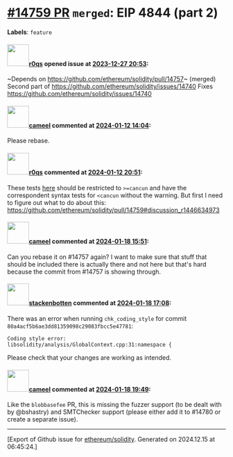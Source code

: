 # [\#14759 PR](https://github.com/ethereum/solidity/pull/14759) `merged`: EIP 4844 (part 2)
**Labels**: `feature`


#### <img src="https://avatars.githubusercontent.com/u/457348?u=e02c93e6d98c1154952140a8d5af50d9d5ca59c9&v=4" width="50">[r0qs](https://github.com/r0qs) opened issue at [2023-12-27 20:53](https://github.com/ethereum/solidity/pull/14759):

~Depends on https://github.com/ethereum/solidity/pull/14757~ (merged)
Second part of https://github.com/ethereum/solidity/issues/14740
Fixes https://github.com/ethereum/solidity/issues/14740

#### <img src="https://avatars.githubusercontent.com/u/137030?v=4" width="50">[cameel](https://github.com/cameel) commented at [2024-01-12 14:04](https://github.com/ethereum/solidity/pull/14759#issuecomment-1889294696):

Please rebase.

#### <img src="https://avatars.githubusercontent.com/u/457348?u=e02c93e6d98c1154952140a8d5af50d9d5ca59c9&v=4" width="50">[r0qs](https://github.com/r0qs) commented at [2024-01-12 20:51](https://github.com/ethereum/solidity/pull/14759#issuecomment-1889934553):

These tests [here](https://github.com/ethereum/solidity/pull/14759/files#diff-3b2fc250ca2b6b73d685a3d2794bceca6cd74a680d507c057839ed13c31b2874) should be restricted to `>=cancun` and have the correspondent syntax tests for `<cancun` without the warning. But first I need to figure out what to do about this: https://github.com/ethereum/solidity/pull/14759#discussion_r1446634973

#### <img src="https://avatars.githubusercontent.com/u/137030?v=4" width="50">[cameel](https://github.com/cameel) commented at [2024-01-18 15:51](https://github.com/ethereum/solidity/pull/14759#issuecomment-1898746085):

Can you rebase it on #14757 again? I want to make sure that stuff that should be included there is actually there and not here but that's hard because the commit from #14757 is showing through.

#### <img src="https://avatars.githubusercontent.com/u/44874361?v=4" width="50">[stackenbotten](https://github.com/stackenbotten) commented at [2024-01-18 17:08](https://github.com/ethereum/solidity/pull/14759#issuecomment-1898882817):

There was an error when running `chk_coding_style` for commit `80a4acf5b6ae3dd81359098c29083fbcc5e47781`:
```
Coding style error:
libsolidity/analysis/GlobalContext.cpp:31:namespace {

```
Please check that your changes are working as intended.

#### <img src="https://avatars.githubusercontent.com/u/137030?v=4" width="50">[cameel](https://github.com/cameel) commented at [2024-01-18 19:49](https://github.com/ethereum/solidity/pull/14759#issuecomment-1899109239):

Like the `blobbasefee` PR, this is missing the fuzzer support (to be dealt with by @bshastry) and SMTChecker support (please either add it to #14780 or create a separate issue).


-------------------------------------------------------------------------------



[Export of Github issue for [ethereum/solidity](https://github.com/ethereum/solidity). Generated on 2024.12.15 at 06:45:24.]
